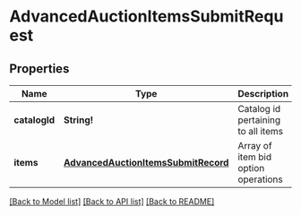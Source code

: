 # AdvancedAuctionItemsSubmitRequest

## Properties
Name | Type | Description | Notes
------------ | ------------- | ------------- | -------------
**catalogId** | **String!** | Catalog id pertaining to all items | [default to null]
**items** | [**AdvancedAuctionItemsSubmitRecord**](AdvancedAuctionItemsSubmitRecord.md) | Array of item bid option operations | [default to null]

[[Back to Model list]](../README.md#documentation-for-models) [[Back to API list]](../README.md#documentation-for-api-endpoints) [[Back to README]](../README.md)


